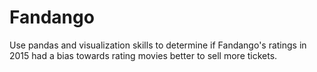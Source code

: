 # Fandango
Use pandas and visualization skills to determine if Fandango's ratings in 2015 had a bias towards rating movies better to sell more tickets.
